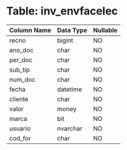 # Table: inv_envfacelec

| Column Name | Data Type | Nullable |
|-------------|-----------|----------|
| recno | bigint | NO |
| ano_doc | char | NO |
| per_doc | char | NO |
| sub_tip | char | NO |
| num_doc | char | NO |
| fecha | datetime | NO |
| cliente | char | NO |
| valor | money | NO |
| marca | bit | NO |
| usuario | nvarchar | NO |
| cod_for | char | NO |

